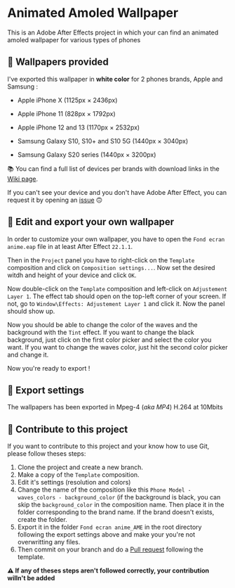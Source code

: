 # Animated Amoled Wallpaper
This is an Adobe After Effects project in which your can find an animated amoled wallpaper for various types of phones

## 📱 Wallpapers provided

I've exported this wallpaper in **white color** for 2 phones brands, Apple and Samsung :

- Apple iPhone X (1125px × 2436px)
- Apple iPhone 11 (828px × 1792px)
- Apple iPhone 12 and 13 (1170px × 2532px)

- Samsung Galaxy S10, S10+ and S10 5G (1440px × 3040px)
- Samsung Galaxy S20 series (1440px × 3200px)

📚 You can find a full list of devices per brands with download links in the [Wiki page](https://github.com/MisterGoodDeal/animated-amoled-wallpaper/wiki). 

If you can't see your device and you don't have Adobe After Effect, you can request it by opening an [issue](https://github.com/MisterGoodDeal/animated-amoled-wallpaper/issues/new?assignees=MisterGoodDeal&labels=new+wallpaper+request&template=new-wallpaper-request.md&title=New+wallpaper+request) 🙃

## 📝 Edit and export your own wallpaper

In order to customize your own wallpaper, you have to open the `Fond ecran anime.eap` file in at least After Effect `22.1.1`.

Then in the `Project` panel you have to right-click on the `Template` composition and click on `Composition settings...`. Now set the desired witdh and height of your device and click `OK`.

Now double-click on the `Template` composition and left-click on `Adjustement Layer 1`. The effect tab should open on the top-left corner of your screen. If not, go to `Window\Effects: Adjustement Layer 1` and click it. Now the panel should show up.

Now you should be able to change the color of the waves and the background with the `Tint` effect. If you want to change the black background, just click on the first color picker and select the color you want. If you want to change the waves color, just hit the second color picker and change it.

Now you're ready to export ! 

## 📲 Export settings

The wallpapers has been exported in Mpeg-4 (*aka MP4*) H.264 at 10Mbits

## 💪 Contribute to this project

If you want to contribute to this project and your know how to use Git, please follow theses steps:

1. Clone the project and create a new branch.
2. Make a copy of the `Template` composition.
3. Edit it's settings (resolution and colors)
4. Change the name of the composition like this `Phone Model - waves_colors - background_color` (if the background is black, you can skip the `background_color` in the composition name. Then place it in the folder corresponding to the brand name. If the brand doesn't exists, create the folder.
5. Export it in the folder `Fond ecran anime_AME` in the root directory following the export settings above and make your you're not overwritting any files.
6. Then commit on your branch and do a [Pull request](https://github.com/MisterGoodDeal/animated-amoled-wallpaper/pulls) following the template.

**⚠️ If any of theses steps aren't followed correctly, your contribution willn't be added**
